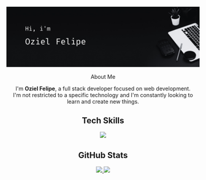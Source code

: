 ![Wallpaper](assets/my_wallpaper.png)

<div align="center">

About Me  

I'm **Oziel Felipe**, a full stack developer focused on web development.  
I'm not restricted to a specific technology and I'm constantly looking to learn and create new things.  

<div align="center">

  <h2>Tech Skills</h2>

  <a href="https://skillicons.dev">
    <img src="https://skillicons.dev/icons?i=ts,js,react,nodejs,mysql,py,cpp,arduino&theme=dark" />
  </a>

</div>


</div>
<h2 align="center">GitHub Stats</h2>
<div align="center">
  
  <a href="https://github.com/anuraghazra/github-readme-stats">
    <img src="https://github-readme-stats.vercel.app/api?username=oziel-fc&theme=dark&hide_rank=true&show_icons=true" height="180"/>
  </a>
  
  <a href="https://github.com/anuraghazra/github-readme-stats">
    <img src="https://github-readme-stats.vercel.app/api/top-langs/?username=oziel-fc&layout=donut&theme=dark" height="180"/>
  </a>

</div>


<!--
**oziel-fc/oziel-fc** is a ✨ _special_ ✨ repository because its `README.md` (this file) appears on your GitHub profile.

Here are some ideas to get you started:

- 🔭 I’m currently working on ...
- 🌱 I’m currently learning ...
- 👯 I’m looking to collaborate on ...
- 🤔 I’m looking for help with ...
- 💬 Ask me about ...
- 📫 How to reach me: ...
- 😄 Pronouns: ...
- ⚡ Fun fact: ...
-->

